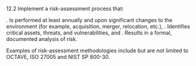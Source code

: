 12.2 Implement a risk-assessment process 
that: 

. Is performed at least annually and upon 
significant changes to the environment 
(for example, acquisition, merger, 
relocation, etc.), 
. Identifies critical assets, threats, and 
vulnerabilities, and 
. Results in a formal, documented analysis 
of risk. 


Examples of risk-assessment methodologies 
include but are not limited to OCTAVE, ISO 
27005 and NIST SP 800-30. 


